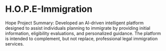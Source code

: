 # H.O.P.E-Immigration
Hope Project Summary: Developed an AI-driven intelligent platform designed to assist individuals planning to immigrate by providing initial information, eligibility evaluations, and personalized guidance. The platform is intended to complement, but not replace, professional legal immigration services.  
